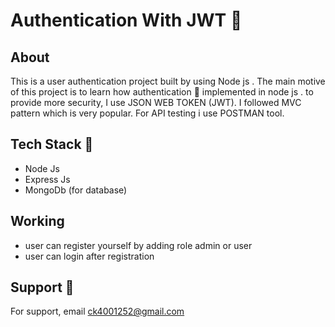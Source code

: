 # Authentication With JWT 🔐
## About 
<p> This is a user authentication project built by using Node js . The main motive of this project is to learn how authentication 🔑 implemented in node js . to provide more security, I use JSON WEB TOKEN (JWT). I followed MVC pattern which is very popular. For API testing i use POSTMAN tool. </p>

## Tech Stack 🚀
- Node Js
- Express Js
- MongoDb (for database)

## Working
- user can register yourself by adding role admin or user
- user can login after registration 
## Support 📧
<p>For support, email <a href='mailto:ck4001252@gmail.com'>ck4001252@gmail.com</a>  </p>

